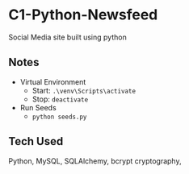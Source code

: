 # C1-Python-Newsfeed
Social Media site built using python

## Notes

- Virtual Environment
    - Start: `.\venv\Scripts\activate`
    - Stop: `deactivate`
- Run Seeds
    - `python seeds.py`

## Tech Used

Python, MySQL, SQLAlchemy, bcrypt cryptography, 